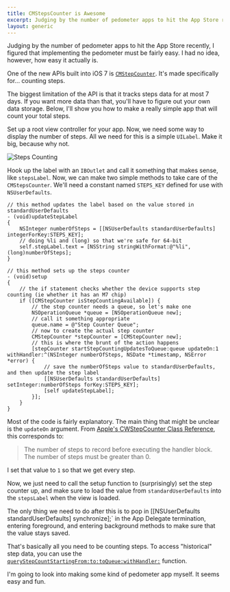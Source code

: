 ```yaml
---
title: CMStepsCounter is Awesome
excerpt: Judging by the number of pedometer apps to hit the App Store recently, I figured that implementing the pedometer must be fairly easy. I had no idea, however, how easy it actually is. One of the new APIs built into iOS 7 is [`CMStepCounter`](https://developer.apple.com/library/IOs/documentation/CoreMotion/Reference/CMStepCounter_class/Reference/Reference.html). It's made specifically for... counting steps.
layout: generic
---
```


Judging by the number of pedometer apps to hit the App Store recently, I figured that implementing the pedometer must be fairly easy. I had no idea, however, how easy it actually is.

One of the new APIs built into iOS 7 is [`CMStepCounter`](https://developer.apple.com/library/IOs/documentation/CoreMotion/Reference/CMStepCounter_class/Reference/Reference.html). It's made specifically for... counting steps.

The biggest limitation of the API is that it tracks steps data for at most 7 days. If you want more data than that, you'll have to figure out your own data storage. Below, I'll show you how to make a really simple app that will count your total steps.

Set up a root view controller for your app. Now, we need some way to display the number of steps. All we need for this is a simple `UILabel`. Make it big, because why not.

![Steps Counting](http://i.imgur.com/s49kw50.png)

Hook up the label with an `IBOutlet` and call it something that makes sense, like `stepsLabel`. Now, we can make two simple methods to take care of the `CMStepsCounter`. We'll need a constant named `STEPS_KEY` defined for use with `NSUserDefaults`.

    // this method updates the label based on the value stored in standardUserDefaults
    - (void)updateStepLabel
    {
        NSInteger numberOfSteps = [[NSUserDefaults standardUserDefaults] integerForKey:STEPS_KEY];
        // doing %li and (long) so that we're safe for 64-bit
        self.stepLabel.text = [NSString stringWithFormat:@"%li", (long)numberOfSteps];
    }

    // this method sets up the steps counter
    - (void)setup
    {
        // the if statement checks whether the device supports step counting (ie whether it has an M7 chip)
        if ([CMStepCounter isStepCountingAvailable]) {
            // the step counter needs a queue, so let's make one
            NSOperationQueue *queue = [NSOperationQueue new];
            // call it something appropriate
            queue.name = @"Step Counter Queue";
            // now to create the actual step counter
            CMStepCounter *stepCounter = [CMStepCounter new];
            // this is where the brunt of the action happens
            [stepCounter startStepCountingUpdatesToQueue:queue updateOn:1 withHandler:^(NSInteger numberOfSteps, NSDate *timestamp, NSError *error) {
                // save the numberOfSteps value to standardUserDefaults, and then update the step label
                [[NSUserDefaults standardUserDefaults] setInteger:numberOfSteps forKey:STEPS_KEY];
                [self updateStepLabel];
            }];
        }
    }

Most of the code is fairly explanatory. The main thing that might be unclear is the <code>updateOn</code> argument. From [Apple's CWStepCounter Class Reference](https://developer.apple.com/library/IOs/documentation/CoreMotion/Reference/CMStepCounter_class/Reference/Reference.html), this corresponds to:
>
> The number of steps to record before executing the handler block. The number of steps must be greater than 0.

I set that value to `1` so that we get every step.

Now, we just need to call the setup function to (surprisingly) set the step counter up, and make sure to load the value from `standardUserDefaults` into the `stepsLabel` when the view is loaded.

The only thing we need to do after this is to pop in [[NSUserDefaults standardUserDefaults] synchronize];` in the App Delegate termination, entering foreground, and entering background methods to make sure that the value stays saved.

That's basically all you need to be counting steps. To access "historical" step data, you can use the [`queryStepCountStartingFrom:to:toQueue:withHandler:`](https://developer.apple.com/library/IOs/documentation/CoreMotion/Reference/CMStepCounter_class/Reference/Reference.html#//apple_ref/occ/instm/CMStepCounter/queryStepCountStartingFrom:to:toQueue:withHandler:) function.

I'm going to look into making some kind of pedometer app myself. It seems easy and fun.
